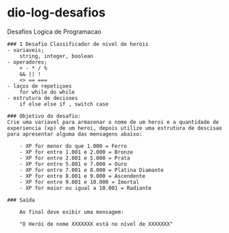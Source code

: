 # dio-log-desafios
Desafios Logica de Programacao

    ### 1 Desafio Classificador de nivel de herois
    - variaveis;
        string, integer, boolean
    - operadores;
        + - * / %
        && || !
        <> == === 
    - laços de repetiçoes
        for while do while
    - estrutura de decisoes
        if else else if , switch case

    ### Objetivo do desafio:
    Crie uma variavel para armazenar o nome de um heroi e a quantidade de experiencia (xp) de um heroi, depois utilize uma estrutura de descisao para apresentar alguma das mensagens abaixo:

        - XP for menor do que 1.000 = Ferro
        - XP for entre 1.001 e 2.000 = Bronze
        - XP for entre 2.001 e 5.000 = Prata
        - XP for entre 5.001 e 7.000 = Ouro
        - XP for entre 7.001 e 8.000 = Platina Diamante
        - XP for entre 8.001 e 9.000 = Ascendente
        - XP for entre 9.001 e 10.000 = Imortal
        - XP for maior ou igual a 10.001 = Radiante

    ### Saída

        Ao final deve exibir uma mensagem:

        "O Herói de nome XXXXXXX está no nível de XXXXXXX"


